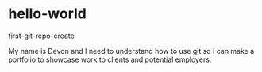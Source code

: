 # hello-world
first-git-repo-create

My name is Devon and I need to understand how to use git so I can make a portfolio to showcase work to clients and potential employers.
